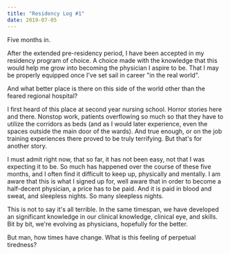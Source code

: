 ```yaml
---
title: "Residency Log #1"
date: 2019-07-05
---
```


Five months in.

After the extended pre-residency period, I have been accepted in my residency program of choice. A choice made with the knowledge that this would help me grow into becoming the physician I aspire to be. That I may be properly equipped once I've set sail in career "in the real world".

And what better place is there on this side of the world other than the feared regional hospital?

I first heard of this place at second year nursing school. Horror stories here and there. Nonstop work, patients overflowing so much so that they have to utilize the corridors as beds (and as I would later experience, even the spaces outside the main door of the wards). And true enough, or on the job training experiences there proved to be truly terrifying. But that's for another story.

I must admit right now, that so far, it has not been easy, not that I was expecting it to be. So much has happened over the course of these five months, and I often find it difficult to keep up, physically and mentally. I am aware that this is what I signed up for, well aware that in order to become a half-decent physician, a price has to be paid. And it is paid in blood and sweat, and sleepless nights. So many sleepless nights.

This is not to say it's all terrible. In the same timespan, we have developed an significant knowledge in our clinical knowledge, clinical eye, and skills. Bit by bit, we're evolving as physicians, hopefully for the better.

But man, how times have change. What is this feeling of perpetual tiredness?
